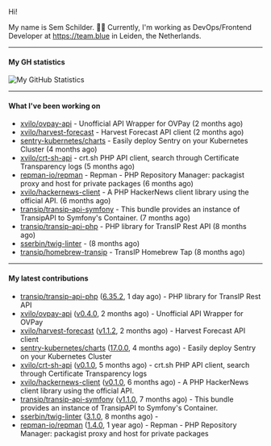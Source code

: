 Hi!

My name is Sem Schilder. 👋🏻 Currently, I'm working as DevOps/Frontend Developer at https://team.blue in Leiden, the Netherlands.

---

#### My GH statistics

![My GitHub Statistics](https://github-readme-stats.vercel.app/api?username=xvilo&show_icons=true&count_private=true&hide_title=true)

---

#### What I've been working on

- [xvilo/ovpay-api](https://github.com/xvilo/ovpay-api) - Unofficial API Wrapper for OVPay (2 months ago)
- [xvilo/harvest-forecast](https://github.com/xvilo/harvest-forecast) - Harvest Forecast API client (2 months ago)
- [sentry-kubernetes/charts](https://github.com/sentry-kubernetes/charts) - Easily deploy Sentry on your Kubernetes Cluster (4 months ago)
- [xvilo/crt-sh-api](https://github.com/xvilo/crt-sh-api) - crt.sh PHP API client, search through Certificate Transparency logs (5 months ago)
- [repman-io/repman](https://github.com/repman-io/repman) - Repman - PHP Repository Manager: packagist proxy and host for private packages  (6 months ago)
- [xvilo/hackernews-client](https://github.com/xvilo/hackernews-client) - A PHP HackerNews client library using the official API. (6 months ago)
- [transip/transip-api-symfony](https://github.com/transip/transip-api-symfony) - This bundle provides an instance of TransipAPI to Symfony&#39;s Container. (7 months ago)
- [transip/transip-api-php](https://github.com/transip/transip-api-php) - PHP library for TransIP Rest API (8 months ago)
- [sserbin/twig-linter](https://github.com/sserbin/twig-linter) -  (8 months ago)
- [transip/homebrew-transip](https://github.com/transip/homebrew-transip) - TransIP Homebrew Tap (8 months ago)

---

#### My latest contributions

- [transip/transip-api-php](https://github.com/transip/transip-api-php) ([6.35.2](https://github.com/transip/transip-api-php/releases/tag/6.35.2), 1 day ago) - PHP library for TransIP Rest API
- [xvilo/ovpay-api](https://github.com/xvilo/ovpay-api) ([v0.4.0](https://github.com/xvilo/ovpay-api/releases/tag/v0.4.0), 2 months ago) - Unofficial API Wrapper for OVPay
- [xvilo/harvest-forecast](https://github.com/xvilo/harvest-forecast) ([v1.1.2](https://github.com/xvilo/harvest-forecast/releases/tag/v1.1.2), 2 months ago) - Harvest Forecast API client
- [sentry-kubernetes/charts](https://github.com/sentry-kubernetes/charts) ([17.0.0](https://github.com/sentry-kubernetes/charts/releases/tag/17.0.0), 4 months ago) - Easily deploy Sentry on your Kubernetes Cluster
- [xvilo/crt-sh-api](https://github.com/xvilo/crt-sh-api) ([v0.1.0](https://github.com/xvilo/crt-sh-api/releases/tag/v0.1.0), 5 months ago) - crt.sh PHP API client, search through Certificate Transparency logs
- [xvilo/hackernews-client](https://github.com/xvilo/hackernews-client) ([v0.1.0](https://github.com/xvilo/hackernews-client/releases/tag/v0.1.0), 6 months ago) - A PHP HackerNews client library using the official API.
- [transip/transip-api-symfony](https://github.com/transip/transip-api-symfony) ([v1.1.0](https://github.com/transip/transip-api-symfony/releases/tag/v1.1.0), 7 months ago) - This bundle provides an instance of TransipAPI to Symfony&#39;s Container.
- [sserbin/twig-linter](https://github.com/sserbin/twig-linter) ([3.1.0](https://github.com/sserbin/twig-linter/releases/tag/3.1.0), 8 months ago) - 
- [repman-io/repman](https://github.com/repman-io/repman) ([1.4.0](https://github.com/repman-io/repman/releases/tag/1.4.0), 1 year ago) - Repman - PHP Repository Manager: packagist proxy and host for private packages 
